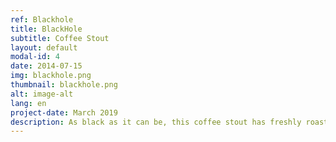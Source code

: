 ```yaml
---
ref: Blackhole
title: BlackHole
subtitle: Coffee Stout
layout: default
modal-id: 4
date: 2014-07-15
img: blackhole.png
thumbnail: blackhole.png
alt: image-alt
lang: en
project-date: March 2019
description: As black as it can be, this coffee stout has freshly roasted coffee beans steeped for just the right amount of time. 
---
```

